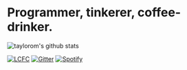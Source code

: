 <!--
**taylortom/taylortom** is a ✨ _special_ ✨ repository because its `README.md` (this file) appears on your GitHub profile.

Here are some ideas to get you started:

- 🔭 I’m currently working on ...
- 🌱 I’m currently learning ...
- 👯 I’m looking to collaborate on ...
- 🤔 I’m looking for help with ...
- 💬 Ask me about ...
- 📫 How to reach me: ...
- 😄 Pronouns: ...
- ⚡ Fun fact: ...
-->

# Programmer, tinkerer, coffee-drinker.

![taylorom's github stats](https://github-readme-stats.vercel.app/api?username=taylortom&include_all_commits=true&count_private=true&show_icons=true&line_height=20&title_color=FFFFFF&icon_color=FFFFFF&text_color=FFFFFF&bg_color=0D1117)

[![LCFC](https://img.shields.io/badge/supporter%20of-LCFC-blue)](https://www.lcfc.com/matches/standings)
[![Gitter](https://img.shields.io/gitter/room/taylortom/taylortom?style=flat)](https://gitter.im/taylortom) 
[![Spotify](https://img.shields.io/badge/listen-on%20spotify-brightgreen)](https://open.spotify.com/playlist/7MBOisOHZ8zA0wQBokvzNd)
